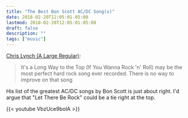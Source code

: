 ```yaml
---
title: "The Best Bon Scott AC/DC Song(s)"
date: 2018-02-20T12:05:01-05:00
lastmod: 2018-02-20T12:05:01-05:00
draft: false
description: ""
tags: ["music"]
---
```


[Chris Lynch (A Large Regular)](http://large-regular.blogspot.com/2018/02/bon-scott.html):

> It's a Long Way to the Top (If You Wanna Rock 'n' Roll) may be the most perfect hard rock song ever recorded. There is no way to improve on that song

His list of the greatest AC/DC songs by Bon Scott is just about right. I'd argue that  "Let There Be Rock" could be a tie right at the top.

{{< youtube VbzUce9bolA >}}
